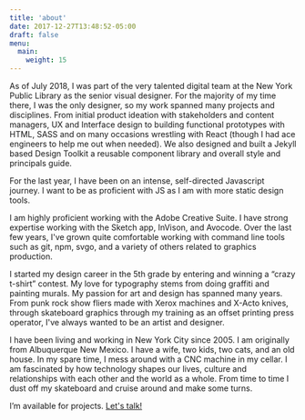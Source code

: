 ```yaml
---
title: 'about'
date: 2017-12-27T13:48:52-05:00
draft: false
menu:
  main:
    weight: 15
---
```


As of July 2018, I was part of the very talented digital team at the New York Public Library as the senior visual designer. For the majority of my time there, I was the only designer, so my work spanned many projects and disciplines. From initial product ideation with stakeholders and content managers, UX and Interface design to building functional prototypes with HTML, SASS and on many occasions wrestling with React (though I had ace engineers to help me out when needed). We also designed and built a Jekyll based Design Toolkit a reusable component library and overall style and principals guide.

For the last year, I have been on an intense, self-directed Javascript journey. I want to be as proficient with JS as I am with more static design tools.

I am highly proficient working with the Adobe Creative Suite. I have strong expertise working with the Sketch app, InVison, and Avocode. Over the last few years, I've grown quite comfortable working with command line tools such as git, npm, svgo, and a variety of others related to graphics production.

I started my design career in the 5th grade by entering and winning a “crazy t-shirt” contest. My love for typography stems from doing graffiti and painting murals. My passion for art and design has spanned many years. From punk rock show fliers made with Xerox machines and X-Acto knives, through skateboard graphics through my training as an offset printing press operator, I've always wanted to be an artist and designer.

I have been living and working in New York City since 2005. I am originally from Albuquerque New Mexico. I have a wife, two kids, two cats, and an old house. In my spare time, I mess around with a CNC machine in my cellar. I am fascinated by how technology shapes our lives, culture and relationships with each other and the world as a whole. From time to time I dust off my skateboard and cruise around and make some turns.

I’m available for projects. [Let's talk!](mailto:ricardo.e.galvez@gmail.com)
